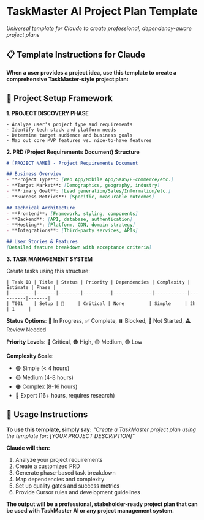 # TaskMaster AI Project Plan Template
*Universal template for Claude to create professional, dependency-aware project plans*

## 📋 Template Instructions for Claude

**When a user provides a project idea, use this template to create a comprehensive TaskMaster-style project plan:**

## 🎯 Project Setup Framework

**1. PROJECT DISCOVERY PHASE**
```
- Analyze user's project type and requirements
- Identify tech stack and platform needs
- Determine target audience and business goals
- Map out core MVP features vs. nice-to-have features
```

**2. PRD (Project Requirements Document) Structure**
```markdown
# [PROJECT NAME] - Project Requirements Document

## Business Overview
- **Project Type**: [Web App/Mobile App/SaaS/E-commerce/etc.]
- **Target Market**: [Demographics, geography, industry]
- **Primary Goal**: [Lead generation/Sales/Information/etc.]
- **Success Metrics**: [Specific, measurable outcomes]

## Technical Architecture
- **Frontend**: [Framework, styling, components]
- **Backend**: [API, database, authentication]
- **Hosting**: [Platform, CDN, domain strategy]
- **Integrations**: [Third-party services, APIs]

## User Stories & Features
[Detailed feature breakdown with acceptance criteria]
```

**3. TASK MANAGEMENT SYSTEM**

Create tasks using this structure:
```
| Task ID | Title | Status | Priority | Dependencies | Complexity | Estimate | Phase |
|---------|-------|--------|----------|--------------|------------|----------|-------|
| T001    | Setup | 🔄     | Critical | None         | Simple     | 2h       | 1     |
```

**Status Options**: 🔄 In Progress, ✅ Complete, ⏸️ Blocked, 📝 Not Started, ⚠️ Review Needed

**Priority Levels**: 🔴 Critical, 🟠 High, 🟡 Medium, 🟢 Low

**Complexity Scale**: 
- 🟢 Simple (< 4 hours)
- 🟡 Medium (4-8 hours) 
- 🟠 Complex (8-16 hours)
- 🔴 Expert (16+ hours, requires research)

## 🚀 Usage Instructions

**To use this template, simply say:**
*"Create a TaskMaster project plan using the template for: [YOUR PROJECT DESCRIPTION]"*

**Claude will then:**
1. Analyze your project requirements
2. Create a customized PRD
3. Generate phase-based task breakdown
4. Map dependencies and complexity
5. Set up quality gates and success metrics
6. Provide Cursor rules and development guidelines

**The output will be a professional, stakeholder-ready project plan that can be used with TaskMaster AI or any project management system.**
